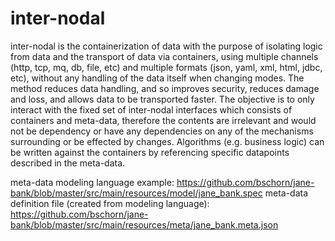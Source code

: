 # inter-nodal
 
inter-nodal is the containerization of data with the purpose of isolating logic from data and the transport of data via containers, using multiple channels (http, tcp, mq, db, file, etc) and multiple formats (json, yaml, xml, html, jdbc, etc), without any handling of the data itself when changing modes. The method reduces data handling, and so improves security, reduces damage and loss, and allows data to be transported faster. The objective is to only interact with the fixed set of inter-nodal interfaces which consists of containers and meta-data, therefore the contents are irrelevant and would not be dependency or have any dependencies on any of the mechanisms surrounding or be effected by changes. Algorithms (e.g. business logic) can be written against the containers by referencing specific datapoints described in the meta-data.

meta-data modeling language example: https://github.com/bschorn/jane-bank/blob/master/src/main/resources/model/jane_bank.spec
meta-data definition file (created from modeling language): https://github.com/bschorn/jane-bank/blob/master/src/main/resources/meta/jane_bank.meta.json
